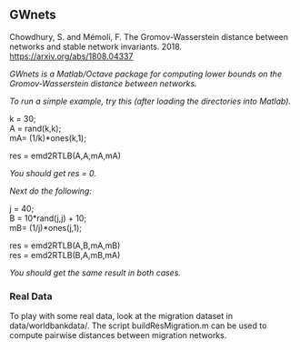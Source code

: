 ## GWnets
Chowdhury, S. and Mémoli, F. The Gromov-Wasserstein distance between networks and stable network invariants. 2018.
https://arxiv.org/abs/1808.04337

_GWnets is a Matlab/Octave package for computing lower bounds on the Gromov-Wasserstein distance between networks._

_To run a simple example, try this (after loading the directories into Matlab)._

k = 30;  
A = rand(k,k);  
mA= (1/k)*ones(k,1);  

res = emd2RTLB(A,A,mA,mA)

_You should get res = 0._

_Next do the following:_

j = 40;  
B = 10*rand(j,j) + 10;  
mB= (1/j)*ones(j,1);  

res = emd2RTLB(A,B,mA,mB)  
res = emd2RTLB(B,A,mB,mA)  

_You should get the same result in both cases._

### Real Data

To play with some real data, look at the migration dataset in data/worldbankdata/. 
The script buildResMigration.m can be used to compute pairwise distances
between migration networks.

